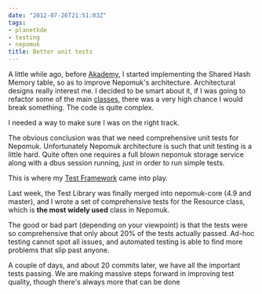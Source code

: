 ```yaml
---
date: "2012-07-26T21:51:03Z"
tags:
- planetkde
- testing
- nepomuk
title: Better unit tests
---
```


A little while ago, before [Akademy][], I started implementing the
Shared Hash Memory table, so as to improve Nepomuk's architecture.
Architectural designs really interest me. I decided to be smart about
it, if I was going to refactor some of the main [classes][], there was a
very high chance I would break something. The code is quite complex.

I needed a way to make sure I was on the right track.

The obvious conclusion was that we need comprehensive unit tests for
Nepomuk. Unfortunately Nepomuk architecture is such that unit testing is
a little hard. Quite often one requires a full blown nepomuk storage
service along with a dbus session running, just in order to run simple
tests.

This is where my [Test Framework][] came into play.

Last week, the Test Library was finally merged into nepomuk-core (4.9
and master), and I wrote a set of comprehensive tests for the Resource
class, which is **the most widely used** class in Nepomuk.

The good or bad part (depending on your viewpoint) is that the tests
were so comprehensive that only about 20% of the tests actually passed.
Ad-hoc testing cannot spot all issues, and automated testing is able to
find more problems that slip past anyone.

A couple of days, and about 20 commits later, we have all the important
tests passing. We are making massive steps forward in improving test
quality, though there's always more that can be done

  [Akademy]: http://akademy2012.kde.org/
  [classes]: http://api.kde.org/4.x-api/kdelibs-apidocs/nepomuk-core/html/classNepomuk2_1_1Resource.html
  [Test Framework]: http://vhanda.in/blog/2012/03/nepomuk-test-framework/